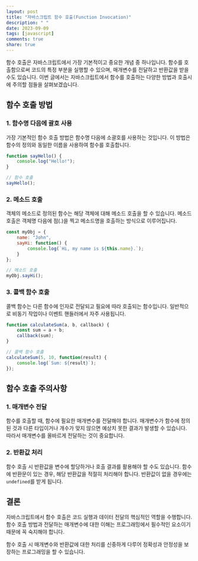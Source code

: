 ```yaml
---
layout: post
title: "자바스크립트 함수 호출(Function Invocation)"
description: " "
date: 2023-09-09
tags: [javascript]
comments: true
share: true
---
```


함수 호출은 자바스크립트에서 가장 기본적이고 중요한 개념 중 하나입니다. 함수를 호출함으로써 코드의 특정 부분을 실행할 수 있으며, 매개변수를 전달하고 반환값을 받을 수도 있습니다. 이번 글에서는 자바스크립트에서 함수를 호출하는 다양한 방법과 호출시에 주의할 점들을 살펴보겠습니다.

## 함수 호출 방법

### 1. 함수명 다음에 괄호 사용

가장 기본적인 함수 호출 방법은 함수명 다음에 소괄호를 사용하는 것입니다. 이 방법은 함수의 정의와 동일한 이름을 사용하여 함수를 호출합니다. 

```javascript
function sayHello() {
    console.log("Hello!");
}

// 함수 호출
sayHello();
```

### 2. 메소드 호출

객체의 메소드로 정의된 함수는 해당 객체에 대해 메소드 호출을 할 수 있습니다. 메소드 호출은 객체명 다음에 점(.)을 찍고 메소드명을 호출하는 방식으로 이루어집니다.

```javascript
const myObj = {
    name: "John",
    sayHi: function() {
        console.log(`Hi, my name is ${this.name}.`);
    }
};

// 메소드 호출
myObj.sayHi();
```

### 3. 콜백 함수 호출

콜백 함수는 다른 함수에 인자로 전달되고 필요에 따라 호출되는 함수입니다. 일반적으로 비동기 작업이나 이벤트 핸들러에서 자주 사용됩니다.

```javascript
function calculateSum(a, b, callback) {
    const sum = a + b;
    callback(sum);
}

// 콜백 함수 호출
calculateSum(5, 10, function(result) {
    console.log(`Sum: ${result}`);
});
```

## 함수 호출 주의사항

### 1. 매개변수 전달

함수를 호출할 때, 함수에 필요한 매개변수를 전달해야 합니다. 매개변수가 함수에 정의된 것과 다른 타입이거나 개수가 맞지 않으면 예상치 못한 결과가 발생할 수 있습니다. 따라서 매개변수를 올바르게 전달하는 것이 중요합니다.

### 2. 반환값 처리

함수 호출 시 반환값을 변수에 할당하거나 호출 결과를 활용해야 할 수도 있습니다. 함수에 반환문이 있는 경우, 해당 반환값을 적절히 처리해야 합니다. 반환값이 없을 경우에는 `undefined`를 받게 됩니다.

## 결론

자바스크립트에서 함수 호출은 코드 실행과 데이터 전달의 핵심적인 역할을 수행합니다. 함수 호출 방법과 전달하는 매개변수에 대한 이해는 프로그래밍에서 필수적인 요소이기 때문에 꼭 숙지해야 합니다.

함수 호출 시 매개변수와 반환값에 대한 처리를 신중하게 다루어 정확성과 안정성을 보장하는 프로그래밍을 할 수 있습니다.